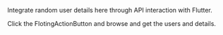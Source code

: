 Integrate random user details here through API interaction with Flutter.

Click the FlotingActionButton and browse and get the users and details.

